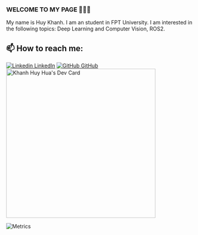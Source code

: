 ### WELCOME TO MY PAGE 👋👋👋
My name is Huy Khanh. I am an student in FPT University. I am interested in the following topics: Deep Learning and Computer Vision, ROS2.
## 📫 How to reach me: 
[![Linkedin](https://i.stack.imgur.com/gVE0j.png) LinkedIn](https://www.linkedin.com/in/hua-huy-17705a279/) [![GitHub](https://i.stack.imgur.com/tskMh.png) GitHub](https://github.com/HyUvscode)
<a href="https://app.daily.dev/Khuy"><img src="https://api.daily.dev/devcards/c95f6011eb114df19aa24f1d193799a2.png?r=8jd" width="400" alt="Khanh Huy Hua's Dev Card"/></a>

![Metrics](https://metrics.lecoq.io/HyUvscode?template=classic&base=header%2C%20activity%2C%20community%2C%20repositories%2C%20metadata&base.indepth=false&base.hireable=false&base.skip=false&config.timezone=Asia%2FSaigon)
